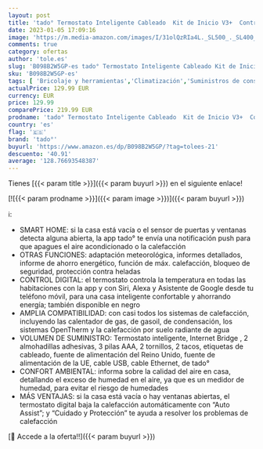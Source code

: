 ```yaml
---
layout: post
title: 'tado° Termostato Inteligente Cableado  Kit de Inicio V3+  Control Inteligente de Calefacción  Fácil Instalación  Diseñado en Alemania  Compatible con Amazon Alexa  Siri y Asistente de Google'
date: 2023-01-05 17:09:16
image: 'https://m.media-amazon.com/images/I/31olQzRIa4L._SL500_._SL400_.jpg'
comments: true
category: ofertas
author: 'tole.es'
slug: 'B098B2W5GP-es tado° Termostato Inteligente Cableado Kit de Inicio V3+...'
sku: 'B098B2W5GP-es'
tags: [ 'Bricolaje y herramientas','Climatización','Suministros de construcción','Termostatos','Termostatos y accesorios','alexa','tado°','🇪🇸', ]
actualPrice: 129.99 EUR
currency: EUR
price: 129.99
comparePrice: 219.99 EUR
prodname: 'tado° Termostato Inteligente Cableado  Kit de Inicio V3+  Control Inteligente de Calefacción  Fácil Instalación  Diseñado en Alemania  Compatible con Amazon Alexa  Siri y Asistente de Google'
country: 'es'
flag: '🇪🇸'
brand: 'tado°'
buyurl: 'https://www.amazon.es/dp/B098B2W5GP/?tag=tolees-21'
descuento: '40.91'
average: '128.76693548387'
---
```


Tienes [{{< param title >}}]({{< param buyurl >}}) en el siguiente enlace!

[![{{< param prodname >}}]({{< param image >}})]({{< param buyurl >}})

ℹ️:

- SMART HOME: si la casa está vacía o el sensor de puertas y ventanas detecta alguna abierta, la app tado° te envía una notificación push para que apagues el aire acondicionado o la calefacción
- OTRAS FUNCIONES: adaptación meteorológica, informes detallados, informe de ahorro energético, función de máx. calefacción, bloqueo de seguridad, protección contra heladas
- CONTROL DIGITAL: el termostato controla la temperatura en todas las habitaciones con la app y con Siri, Alexa y Asistente de Google desde tu teléfono móvil, para una casa inteligente confortable y ahorrando energía; también disponible en negro
- AMPLIA COMPATIBILIDAD: con casi todos los sistemas de calefacción, incluyendo las calentador de gas, de gasoil, de condensación, los sistemas OpenTherm y la calefacción por suelo radiante de agua
- VOLUMEN DE SUMINISTRO: Termostato inteligente, Internet Bridge , 2 almohadillas adhesivas, 3 pilas AAA, 2 tornillos, 2 tacos, etiquetas de cableado, fuente de alimentación del Reino Unido, fuente de alimentación de la UE, cable USB, cable Ethernet, de tado°
- CONFORT AMBIENTAL: informa sobre la calidad del aire en casa, detallando el exceso de humedad en el aire, ya que es un medidor de humedad, para evitar el riesgo de humedades
- MÁS VENTAJAS: si la casa está vacía o hay ventanas abiertas, el termostato digital baja la calefacción automáticamente con “Auto Assist”; y “Cuidado y Protección” te ayuda a resolver los problemas de calefacción

[🛒 Accede a la oferta!!]({{< param buyurl >}})
